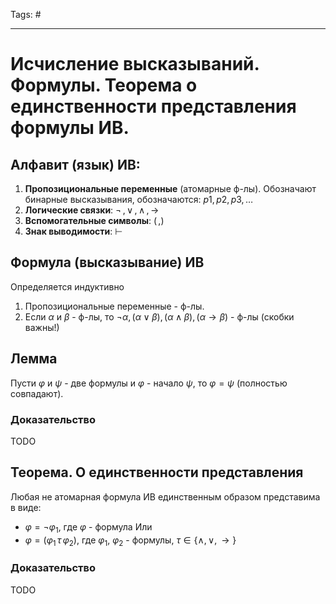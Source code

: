 Tags: #

---
# Исчисление высказываний. Формулы. Теорема о единственности представления формулы ИВ.

## Алфавит (язык) ИВ:
1. **Пропозициональные переменные** (атомарные ф-лы). Обозначают бинарные высказывания, обозначаются: $p1, p2, p3, \ldots$
2. **Логические связки**: $\neg\,, \lor\,, \wedge\,, \rightarrow$ 
3. **Вспомогательные символы**: $(\,, )$
4. **Знак выводимости**: $\vdash$

## Формула (высказывание) ИВ
Определяется индуктивно
1) Пропозициональные переменные - ф-лы.
2) Если $\alpha$ и $\beta$ - ф-лы, то $\neg\alpha, (\alpha \lor \beta), (\alpha \wedge \beta), (\alpha \rightarrow \beta)$ - ф-лы
(скобки важны!)

## Лемма
Пусти $\varphi$ и $\psi$ - две формулы и $\varphi$ - начало $\psi$, то $\varphi = \psi$ (полностью совпадают).

### Доказательство
TODO

## Теорема. О единственности представления
Любая не атомарная формула ИВ единственным образом представима в виде:
*  $\varphi = \neg\varphi_1$, где $\varphi$ - формула
Или
* $\varphi = (\varphi_1\,\tau\,\varphi_2)$,  где $\varphi_1$, $\varphi_2$ - формулы, $\tau \in \{\wedge, \lor, \rightarrow \}$ 

### Доказательство
TODO